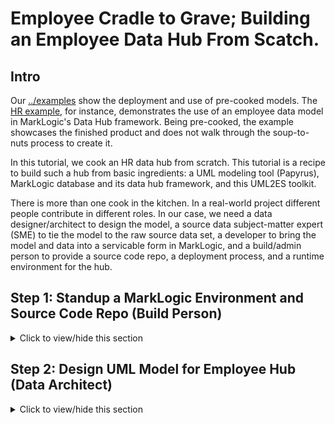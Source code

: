 # Employee Cradle to Grave; Building an Employee Data Hub From Scatch. 

## Intro
Our [../examples](../examples) show the deployment and use of pre-cooked models. The [HR example](../examples/hr), for instance, demonstrates the use of an employee data model in MarkLogic's Data Hub framework. Being pre-cooked, the example showcases the finished product and does not walk through the soup-to-nuts process to create it.

In this tutorial, we cook an HR data hub from scratch. This tutorial is a recipe to build such a hub from basic ingredients: a UML modeling tool (Papyrus), MarkLogic database and its data hub framework, and this UML2ES toolkit. 

There is more than one cook in the kitchen. In a real-world project different people contribute in different roles. In our case, we need a data designer/architect to design the model, a source data subject-matter expert (SME) to tie the model to the raw source data set, a developer to bring the model and data into a servicable form in MarkLogic, and a build/admin person to provide a source code repo, a deployment process, and a runtime environment for the hub.

## Step 1: Standup a MarkLogic Environment and Source Code Repo (Build Person)

<details><summary>Click to view/hide this section</summary>
<p>
We get started by having you, in the role of build person, setup a basic data hub on MarkLogic. You will also create a source code repository with a folder structure in which different project artifacts are stored. 

There are two pre-requisites for running this step of the tutorial:

- You should have a MarkLogic 9.0-7 or greater installation up and running.
- You should have a local clone of the UML2ES toolkit. 

To begin, create a folder called employeeHub anywhere on your build machine. This folder will be a data hub gradle project that incorporates the UML2ES toolkit and has special sub-folders designated for the UML model, the source code mapping spreadsheet, and the source code. (All of these we will build, wearing a different hat, later in the tutorial.)

Under employeeHub, create the following subfolders:
- data
- src

Under employeeHub/data, create the following subfolders:
- mapping
- model
- papyrus

Under employeeHub/src, create the subfolder main.

Under employeeHub/src/main, creat the subfolder ml-modules.

Under employeeHub/src/main/ml-modules, create the subfolder root.

Copy into employeeHub/src/main/ml-modules/root the UML2ES transform code [../uml2esTransform/src/main/ml-modules/root/xmi2es](../uml2esTransform/src/main/ml-modules/root/xmi2es). You did it right if you can see the file employeeHub/src/main/ml-modules/root/xml2es/xml2esTransform.xqy. If you don't see the file in exactly that the location, remove what you copied and try again at the correct level. 

Copy into the main folder employeeHub the UML2ES build file [../uml2esTransform/uml2es4dhf.gradle](../uml2esTransform/uml2es4dhf.gradle).

Copy into employeeHub/data/papyrus the UML2ES profile [../umlProfile/eclipse/MLProfileProject](../umlProfile/eclipse/MLProfileProject). You did it right if you cn see the file employeeHub/data/papyrus/MLProfileProject/MLProfile.profile.uml. If you don't see the file in exactly that location, remove what you copied and try again at the correct level. 

Copy into the main folder employeeHub your initial build file [employeeHubLab/step1/build.gradle](employeeHubLab/step1/build.gradle) and your initial gradle properties file [employeeHubLab/step1/gradle.properties](employeeHubLab/step1/gradle.properties). Tweak the gradle.properties once you've copied it over. TODO ...

When you are done, you should have the following folder structure:

![Step 1 - folder structure](images/emp_setup1.png)

Now let's initialize the hub. In a command prompt navigate to your employeeHub folder and run the following:

gradle -i hubInit

This creates a few additional subfolders: plugins, src/main/hub-internal-config, src/main/ml-config, src/main/ml-schemas, build, gradle, and .gradle. 

If you wish, add the contents of the employeeHub folder to your source code repository. Don't add build, gradle, and .gradle; these folders contain temporary files that aren't meant to be shared.

Finally, let's create an instance of the data hub. In the command prompt, run the following

gradle -i mlDeploy

When this has completed, you should see in your MarkLogic environment several new databases, including xmi2es-tutorials-STAGING, xmi2es-tutorials-FINAL, and xmi2es-tutorials-MODULES. Check in admin console you have these.

![Step 2 - folder structure](images/emp_setup2.png)
</p>
</details>

## Step 2: Design UML Model for Employee Hub (Data Architect)

<details><summary>Click to view/hide this section</summary>
<p>

Next you get to play the role of data architect. You will use the UML modeling tool Papyrus to design a class model for employees. The file containing your model resides in the employeeHub folder the build person (performed convincingly by you) created in Step 1. 

### Step 2a: Setup Workspace and Projects

Pre-requisite: You need Papyrus. If you don't have Papyrus, install it. See [How to install Papyrus](papyrus_install.md) for instructions.

Open Papyrus in a new workspace. The location of the workspace on your local machine is unimportant. 

To use your new model with MarkLogic, you need to add the UML-to-Entity Service profile. In Step 1 you copied it from the UML2ES clone to employeeHub/data/papyrus/MLProfileProject. To import into Papyrus, from the File menu select Import | General | Existing Projects Into Workspace. 

![Import profile project](images/pap_profile2_import.png)

Click Next. In the Import Projects dialog, make sure "Select root directory" is selected. Use the Browse button to locate the ML profile in employeeHub/data/papyrus/MLProfileProject. 

![Import profile project](images/emp_setup3.png)

Click Finish. You should now see the profile project in the Project Explorer pane in the upper-right corner of Eclipse. Next, create a project for the employee model. From the File menu choose New | Other. From the Select wizard, choose Papyrus project.

![New project in Papyrus](images/pap_model_create.png)

Click Next. In the Diagram Language window, select UML.

![New project in Papyrus](images/pap_model_uml.png)

Click Next. In the next window enter the project name as EmployeeHubModel. Select the model file name as EmployeeHubModel. For the location, uncheck "Use default location". For location, browse to the employeeHub/data/papyrus folder you created in Step 1.

![New project in Papyrus](images/emp_setup4.png)

Click Next.  In the next page, under Diagram Kind, select Class Diagram. Click the box "A UML model with basic primitive types." Under "Choose a profile to apply", select Browse Workspace and select MLProjectProfile|MLProfile.profile.uml. 

![New project in Papyrus](images/emp_setup5.png)

Click Finish. In Papyrus, you now see two projects in your workspace:

![Papyrus projects](images/emp_setup6.png)

### Step 2b: Create Model and Package Structure

We will design a relatively simple model consisting of two main classes (Department, Employee) and a set of common location classes (Address, Phone, Email). We will split these classes into two packages: Department and Employee will go into the HRMain packages; the location classes will go in the HRCommon package.

Create the HRCommon package by dragging a Package from the Palette onto the diagram EmployeeodelHub.di. In the Properties pane edit the name of the package. Change it from Package1 to HRCommon. 

![HRCommon](images/emp_setup9.png)

Create a second package in the same way. Name this one HRMain. 

Next, configure model-level attributes. In the diagram, click anywhere on the white background outside the packages you just created. In the Properties pane, in the UML section change the name from RootElement to HRModel.

![HRModel](images/emp_setup10.png)

Still in the Properties pane, move to the Profile section and scroll down to the Applied Stereotypes. Click on the + symbol. In the popup window, Under Applicable Stereotypes select esModel. 

![HRModel Profile](images/emp_setup11.png) 

Move them over to the Applied Stereotypes section by clicking the button with an arrow that points right. When done click OK to close the popup.

![HRModel Profile](images/emp_setup12.png) 

Back in the Properties pane, in the Applied Stereotyes part of the Profile section still, select version under esModel. Enter the value 0.0.1

![HRModel Profile](images/emp_setup13.png) 

Similarly for baseUri enter the value http://com.marklogic.es.uml.hr. Save the model (File | Save All).

We have now a properly named model with packages for its two main parts.

### Step 2c: Define HRCommon Classes

For the remainder of this step you will need the Model Explorer. If it is not open in your workspace, open it by selecting Window | Show View | Papyrus | Model Explorer. 

![Model explorer](images/emp_setup7.png)

Model Explorer will now appear as a new pane, likely on the bottom or right part of the screen.

![Model explorer](images/emp_setup8.png)

Using the Model Explorer, we will now create two new class diagrams, one for each package. Select the HRCommon package, right-click, and from the menu choose New Diagram | Class Diagram. 

![New Class Diagram](images/emp_setup14.png)

Give it the name HRClassDiagram. Similarly for HRMain, create a class diagram called HRMainClassDiagram. Your Model Explorer should now show the following:

![Packages and Diagrams](images/emp_setup15.png)

Select the HRCommonClassDiagram in Model Explorer. Drag a Class from the Palette onto the HRCommonClassDiagram canvas. Name it Address. Similarly create classes Phone and Email. Your diagram should look like this:

![Common](images/emp_setup16.png)

Let's add attributes to each class. Select the Address class. From the context menu that appears, choose Add Property Class Attribute Label. 

![Attribute](images/emp_setup17.png)

Then in the UML section of the Properties pane, change its name from Attribute1 to addressType. Set the Type to UML Primitive Types | String. Keep the Multiplicity at 1.

![Attribute](images/emp_setup18.png)

At this point your diagram looks like this:

![Attribute](images/emp_setup19.png)

Add these attributes to Address:

- lines, type: string, multiplicity: 1..*
- city, type: string, multiplicity: 1
- state, type: string, multiplicity: 1
- zip, type: string, multiplicity: 1
- country, type: string, multiplicity: 1

Add these attributes to Phone:

- phoneType, type: string, multiplicity: 1
- phoneNumber, type: string, multiplicity: 1

Add these attributes to Email:

- emailType, type: string, multiplicity: 1
- emailAddress, type: string, multiplicity: 1

When you are done, your diagram should look like this:

![Attributes](images/emp_setup20.png)

### Step 2d: Define HRMain Classes

Now switch to the HRMainClassDiagram by double-clicking it in the Model Explorer. The canvas above is blank. Drag two classes onto it. Name them Employee and Department.

![Main](images/emp_setup21.png)

Add the following attributes to Employee:

- employeeId, type: integer, multiplicity: 1
- firstName, type: string, multiplicity: 1
- lastName, type: string, multiplicity: 1
- status, type: string, multiplicity: 1
- hireDate, type: none, multiplicity: 1
- effectiveDate, type: none, multiplicity: 0..1
- baseSalary, type: real, multiplicity: 0..1
- bonus, type: real, multiplicity: 0..1
- dateOfBirth, type: none, multiplicity: 1
- uri, type: string, multiplicity: 1

Add the following attributes to Department:
 
- departmentId, type: integer, multiplicity: 1
- name, type: string, multiplicity: 1
- uri, type: string, multiplicity: 1

Here's what you should have so far:

![Main](images/emp_setup22.png)

Next we configure a few relationships. First, let's represent the memberOf relationship. An employee is a member of a department. To represent this, draw an association between the Employee class and the Department class. In the Palette select Association. Then with your mouse draw a line from Employee to Department. 

![memberOf](images/emp_setup23.png)

Select the association link you just drew and see the details of it in the Properties pane. You see two Member Ends. For the Member End on the right (labelled employee), ensure Navigable is set to false. For the Member End on the left, change the name from department to memberOf. Change the multiplicity to 0..1.

![memberOf](images/emp_setup24.png)

Next to do is the reportsTo relationship between employees. Draw an association from the Employee class to itself by selecting Association in the Palette and drawing a line from Employee back to itself. Then select that line you drew and in the Properties pane make sure the right Member End has Navigable set to false. For the left Member End, change the name to reportsTo and set multiplicity to 0..1.

![reportsTo](images/emp_setup25.png)

Now let's bring into this diagram the Address, Phone, and Email classes from our HRCommon package. In Model Explorer, under HRCommon select Address and draw it into the current diagram. Do the same with Phone and Email.

![common](images/emp_setup26.png)

In our model, both Employee and Department have addresses, phones, and emails. We use aggregration relationships to represent this. Draw six association links: Employee to Address, Employee to Phone, Employee to Email, Department to Address, Department to Phone, and Department to Email. Because of all the arrows the diagram might be a bit messy. Let's make it pretty. First, moving the classes into a good spot as in the following:

![common](images/emp_setup27.png)

Next, let's remove unnecessary arrow labelling. Right-click on the white part of the diagram and from the context menu choose Select | All Connectors. Right-click again and choose Filters | Manage Connector Labels. In the popup, click Deselect All. Then manually select Target Role and Target Multiplicity under A_memberOf_employee and A_reportsTo_employee. 

![pretty](images/emp_setup28.png)

Click OK to close the popup. Lastly, select Address, Phone, and Email. Right-click and select Filters | Show/Hide Compartments. In the popup click Deselect All. Click OK. We end up a more pleasant diagram:

![gorgeous](images/emp_setup29.png)

Finally, let's modify the configuration of each of the six associations to Address, Phone, and Email. For each, select the arrow in the diagram. In the Properties pane, ensure the right Member End is non-navigable. For the left Member End, change the multiplicity to 0..*, the aggregation to shared, and the name to the plural (addresses, phones, and emails rather than address, phone, and email). Here is what the configuration looks like for the link between department and email:

![aggregation](images/emp_setup30.png)

At this point, your model looks like this:

![aggregation](images/emp_setup31.png)

### Step 2e: Add Class and Attribute Stereotypes

Lastly, let's prepare the model for MarkLogic by stereotyping it. First, let's associate with the class Department the MarkLogic collection named "Department". To do this, select Department in the diagram. In the Properties pane, switch to the Profile section. In the Applied Stereotypes, click the + button. In the popup move xDocument from Applicable Stereotypes to Applied Stereotypes. 

![xDocument](images/emp_setup32.png)

Click OK. Then back in the Properties pane, add the value Department for the collections tag of xDocument.

![collections](images/emp_setup33.png)

Do the same for the Employee class. Assign it the stereotype xDocument with the collections value Employee.

Next, stereotype several of the attributes by first selecting the atttibute in the diagram and then stereotyping and tagging it in the Profile section of the Properties pane:

- Give Department.departmentId the stereotype PK.
- Give Employee.employeeId the stereotype PK.
- Give Employee.hireDate, Employee.effectiveDate, and Employee.dateOfBirth the stereotype esProperty with mlType "date".
- Give Department.uri the stereotype xCalculated. Its tagged value concat consists of three strings with the quotes included:
	* "/department/"
	* $attribute(departmentId)
	* ".json"

![concat](images/emp_setup34.png)

- Give Employee.uri the stereotype xCalculated. Its tagged value concat consists of three strings with the quotes included:
	* "/employee/"
	* $attribute(employeeId)
	* ".json"

Your last step is to configure the memberOf and reportsTo relationships use reference rather than containment. In MarkLogic, you want Employee's memberOf attribute to contain the primary key of the Department rather than a copy of the Department object itself. You want Employee's reportsTo attribute to contain the primary key of the other Employee rather than a copy of the other Employee object itself. (The relationships from Department and Employee to Address, Phone, and Type, on the other hand, will be containment, not reference.)

To make the memberOf attribute referential, in the diagram, select the Employee class. In the Properties pane, go to the UML section. Under Owned Attribute, select memberOf. Double-click it. In the Edit Property popup, switch to the Profile tab. Click the + button. Move from Applicable Stereotypes to Applied Stereotypes the FK stereotype.

![memberOf](images/emp_setup35.png)

![memberOf](images/emp_setup36.png)

Do the same for reportsTo.

And here's the final diagram:

![memberOf](images/emp_setup37.png)

Save your work (File | Save All).

### Step 2 Summary

You created a model with two packages: HRCommon, containing classes Address, Phone, and Email; and HRMain, containing classes Department and Employee. There are numerous relationships in your model, and your model includes several stereotypes. 

If you think you might have messed up along the way, a pre-cooked model is available under [employeeHubLab/step2/EmployeeHubModel](employeeHubLab/step2/EmployeeHubModel). If you want it in your workspace, the simplest way is to copy each of its files over yours. You can also delete the EmployeeHubModel project from your workspace (by right-clicking the project and selecting Delete, but keeping the contents!) and import the pre-cooked project (File | Import | Existing Projects Into Workspace). 

</p>
</details>


